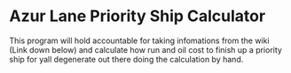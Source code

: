 # Azur Lane Priority Ship Calculator

This program will hold accountable for taking infomations from the wiki (Link down below) and calculate how run and oil cost to finish up a priority ship for yall degenerate out there doing the calculation by hand.
